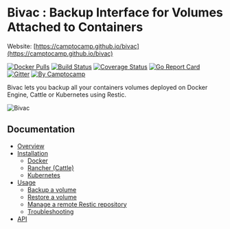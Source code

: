 Bivac : Backup Interface for Volumes Attached to Containers
===========================================================

Website: [https://camptocamp.github.io/bivac](https://camptocamp.github.io/bivac)


[![Docker Pulls](https://img.shields.io/docker/pulls/camptocamp/bivac.svg)](https://hub.docker.com/r/camptocamp/bivac/)
[![Build Status](https://img.shields.io/travis/camptocamp/bivac/master.svg)](https://travis-ci.org/camptocamp/bivac)
[![Coverage Status](https://img.shields.io/coveralls/camptocamp/bivac.svg)](https://coveralls.io/r/camptocamp/bivac?branch=master)
[![Go Report Card](https://goreportcard.com/badge/github.com/camptocamp/bivac)](https://goreportcard.com/report/github.com/camptocamp/bivac)
[![Gitter](https://img.shields.io/gitter/room/camptocamp/bivac.svg)](https://gitter.im/camptocamp/bivac)
[![By Camptocamp](https://img.shields.io/badge/by-camptocamp-fb7047.svg)](http://www.camptocamp.com)


Bivac lets you backup all your containers volumes deployed on Docker Engine, Cattle or Kubernetes using Restic.

![Bivac](img/bivac_small.png)

## Documentation

* [Overview](https://github.com/camptocamp/bivac/wiki/Home)
* [Installation](https://github.com/camptocamp/bivac/wiki/Installation)
  - [Docker](https://github.com/camptocamp/bivac/wiki/Installation#docker)
  - [Rancher (Cattle)](https://github.com/camptocamp/bivac/wiki/Installation#rancher-cattle)
  - [Kubernetes](https://github.com/camptocamp/bivac/wiki/Installation#kubernetes)
* [Usage](https://github.com/camptocamp/bivac/wiki/Usage)
  - [Backup a volume](https://github.com/camptocamp/bivac/wiki/Usage#backup-a-volume)
  - [Restore a volume](https://github.com/camptocamp/bivac/wiki/Usage#restore-a-volume)
  - [Manage a remote Restic repository](https://github.com/camptocamp/bivac/wiki/Usage#manage-a-remote-restic-repository)
  - [Troubleshooting](https://github.com/camptocamp/bivac/wiki/Usage#troubleshooting)
* [API](https://github.com/camptocamp/bivac/wiki/API)
